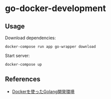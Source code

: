 # go-docker-development

## Usage

Download dependencies:

```
docker-compose run app go-wrapper download
```

Start server:

```
docker-compose up
```

## References

- [Dockerを使ったGolang開発環境](http://unknownplace.org/archives/golang-development-enviroment-with-docker.html)
